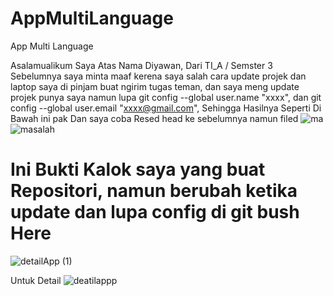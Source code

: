 # AppMultiLanguage
App Multi Language
 
 Asalamualikum
 Saya Atas Nama Diyawan, Dari TI_A / Semster 3
 Sebelumnya saya minta maaf kerena saya salah cara update projek
 dan laptop saya di pinjam buat ngirim  tugas teman, dan saya meng update projek punya saya namun lupa git config --global user.name "xxxx", dan git config --global user.email "xxxx@gmail.com", Sehingga Hasilnya Seperti Di  Bawah ini pak
 Dan saya coba Resed head ke sebelumnya namun filed
 ![ma](https://user-images.githubusercontent.com/95010003/149465751-056354a8-2f75-4113-a310-ad577f543c1a.PNG)
![masalah](https://user-images.githubusercontent.com/95010003/149465802-aa9c0fa8-f884-48e0-a232-25d630d4ef54.PNG)

# Ini Bukti Kalok saya yang buat Repositori, namun berubah ketika update dan lupa config di git bush Here
![detailApp (1)](https://user-images.githubusercontent.com/95010003/149442380-9843dfa6-eaf8-41cc-aceb-7b5a7de9209d.gif)

Untuk Detail
![deatilappp](https://user-images.githubusercontent.com/95010003/149442390-a6927f87-b1d3-460d-b04f-3171c179fc74.gif)

